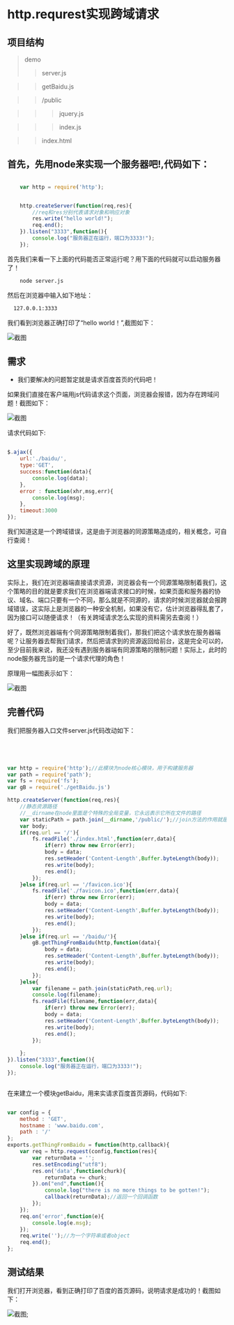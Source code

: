 # http.requrest实现跨域请求

## 项目结构


> demo
>> server.js

>> getBaidu.js

>> /public

>>> jquery.js

>>> index.js

>> index.html 

## 首先，先用node来实现一个服务器吧!,代码如下：

``` javascript

	var http = require('http');


	http.createServer(function(req,res){
		//req和res分别代表请求对象和响应对象
		res.write("hello world!");
		req.end();
	}).listen("3333",function(){
		console.log("服务器正在运行，端口为3333!");
	});


```

首先我们来看一下上面的代码能否正常运行呢？用下面的代码就可以启动服务器了！


``` bash
	node server.js
```

然后在浏览器中输入如下地址：

``` bash
  127.0.0.1:3333
```

我们看到浏览器正确打印了“hello world！”,截图如下：

![截图](https://github.com/woai30231/nodeRequest/blob/master/z_img/_1.png)


## 需求

* 我们要解决的问题暂定就是请求百度首页的代码吧！

如果我们直接在客户端用js代码请求这个页面，浏览器会报错，因为存在跨域问题！截图如下：

![截图](https://github.com/woai30231/nodeRequest/blob/master/z_img/_2.png)

请求代码如下:

``` javascript

$.ajax({
	url:'./baidu/',
	type:'GET',
	success:function(data){
		console.log(data);
	},
	error : function(xhr,msg,err){
		console.log(msg);
	},
	timeout:3000
});

```

我们知道这是一个跨域错误，这是由于浏览器的同源策略造成的，相关概念，可自行查阅！


## 这里实现跨域的原理

实际上，我们在浏览器端直接请求资源，浏览器会有一个同源策略限制着我们，这个策略的目的就是要求我们在浏览器端请求接口的时候，如果页面和服务器的协议、域名、端口只要有一个不同，那么就是不同源的，请求的时候浏览器就会报跨域错误，这实际上是浏览器的一种安全机制，如果没有它，估计浏览器得乱套了，因为接口可以随便请求！（有关跨域请求怎么实现的资料需另去查阅！）

好了，既然浏览器端有个同源策略限制着我们，那我们把这个请求放在服务器端呢？让服务器去帮我们请求，然后把请求到的资源返回给前台，这是完全可以的，至少目前我来说，我还没有遇到服务器端有同源策略的限制问题！实际上，此时的node服务器充当的是一个请求代理的角色！

原理用一幅图表示如下：

![截图](https://github.com/woai30231/nodeRequest/blob/master/z_img/_3.png)


## 完善代码


我们把服务器入口文件server.js代码改动如下：


``` javascript




var http = require('http');//此模块为node核心模块，用于构建服务器
var path = require('path');
var fs = require('fs');
var gB = require('./getBaidu.js')

http.createServer(function(req,res){
	//静态资源路径
	//__dirname在node里面是个特殊的全局变量，它永远表示它所在文件的路径
	var staticPath = path.join(__dirname,'/public/');//join方法的作用就是一个字符串的拼接
	var body;
	if(req.url == '/'){
		fs.readFile('./index.html',function(err,data){
			if(err) throw new Error(err);
			body = data;
			res.setHeader('Content-Length',Buffer.byteLength(body));
			res.write(body);
			res.end();
		});
	}else if(req.url == '/favicon.ico'){
		fs.readFile('./favicon.ico',function(err,data){
			if(err) throw new Error(err);
			body = data;
			res.setHeader('Content-Length',Buffer.byteLength(body));
			res.write(body);
			res.end();
		});
	}else if(req.url == '/baidu/'){
		gB.getThingFromBaidu(http,function(data){
			body = data;
			res.setHeader('Content-Length',Buffer.byteLength(body));
			res.write(body);
			res.end();
		});
	}else{
		var filename = path.join(staticPath,req.url);
		console.log(filename);
		fs.readFile(filename,function(err,data){
			if(err) throw new Error(err);
			body = data;
			res.setHeader('Content-Length',Buffer.byteLength(body));
			res.write(body);
			res.end();
		});
		
	};
}).listen("3333",function(){
	console.log("服务器正在运行，端口为3333!");
});



```

在来建立一个模块getBaidu，用来实请求百度首页源码，代码如下:

``` javascript

var config = {
	method : 'GET',
	hostname : 'www.baidu.com',
	path : '/'
};
exports.getThingFromBaidu = function(http,callback){
	var req = http.request(config,function(res){
		var returnData = '';
		res.setEncoding("utf8");
		res.on('data',function(churk){
			returnData += churk;
		}).on("end",function(){
			console.log("there is no more things to be gotten!");
			callback(returnData);//返回一个回调函数
		});
	});
	req.on('error',function(e){
		console.log(e.msg);
	});
	req.write('');//为一个字符串或者object
	req.end();
};

```
 

 ## 测试结果

 我们打开浏览器，看到正确打印了百度的首页源码，说明请求是成功的！截图如下：

 ![截图](https://github.com/woai30231/nodeRequest/blob/master/z_img/_4.png);

